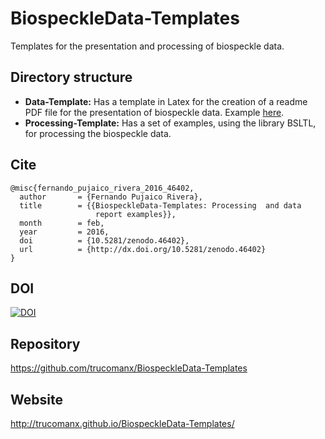 # BiospeckleData-Templates
Templates for the presentation and processing of biospeckle data. 

## Directory structure
* **Data-Template:** Has a template in Latex for the creation of a readme PDF file for the presentation of biospeckle data. Example [here](https://github.com/trucomanx/BiospeckleData-Templates/raw/master/Data-Template/readme.pdf).
* **Processing-Template:** Has a set of examples, using the library BSLTL, for processing the biospeckle data.

## Cite

	@misc{fernando_pujaico_rivera_2016_46402,
	  author       = {Fernando Pujaico Rivera},
	  title        = {{BiospeckleData-Templates: Processing  and data 
	                   report examples}},
	  month        = feb,
	  year         = 2016,
	  doi          = {10.5281/zenodo.46402},
	  url          = {http://dx.doi.org/10.5281/zenodo.46402}
	}

## DOI

[![DOI](https://zenodo.org/badge/18474/trucomanx/BiospeckleData-Templates.svg)](https://zenodo.org/badge/latestdoi/18474/trucomanx/BiospeckleData-Templates)


## Repository
https://github.com/trucomanx/BiospeckleData-Templates

## Website 
http://trucomanx.github.io/BiospeckleData-Templates/

